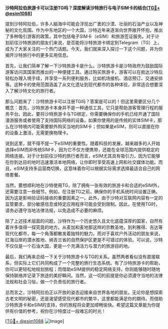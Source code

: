 **沙特阿拉伯旅游卡可以注册TG吗？深度解读沙特旅行与电子SIM卡的结合[[TG💪+ @esim1088](https://t.me/s/esim1088)]**

提到沙特阿拉伯，许多人脑海中可能会浮现出广袤的沙漠、壮丽的石油产业以及神秘的文化氛围。作为中东地区的一个大国，沙特近年来逐渐向世界敞开怀抱，推出了多种吸引游客的政策，其中包括电子SIM卡（eSIM）和旅游签证服务。对于计划前往沙特旅游的朋友们来说，是否能将沙特旅游卡绑定到Telegram（TG）上，成为了大家关注的一个热门话题。今天，我们就来深入探讨一下这个问题，并为你揭开沙特旅行中的更多实用信息。

首先，让我们简单了解一下沙特旅游卡是什么。沙特旅游卡是沙特政府为鼓励国际游客访问其国家而推出的一种便捷工具。通过购买旅游卡，游客可以在抵达沙特后轻松办理入境手续，并享受一系列便利服务，比如机场接机、酒店预订、交通安排等。这种卡的使用范围涵盖了从文化遗址到现代都市的各种体验，非常适合想要深入了解沙特文化的旅行者。

那么问题来了：沙特旅游卡可以注册TG吗？答案是可以的！但这里需要区分几个概念：首先，沙特旅游卡本身并不是一种通信工具，它只是帮助游客管理行程的服务平台。因此，要将沙特旅游卡与TG绑定，你需要确保你的手机已经开通了国际漫游服务或者使用了支持国际网络的设备。如果你使用的是传统的实体SIM卡，那么在沙特境内可能需要额外购买当地的SIM卡；但如果是eSIM，则可以直接在你的设备上激活，无需更换物理卡。

说到这里，就不得不提一下eSIM的重要性。随着科技的发展，越来越多的人开始选择eSIM而非传统SIM卡，因为它不仅方便携带，还能在全球范围内提供稳定的网络连接。对于计划前往沙特的旅行者而言，eSIM尤其具有吸引力，因为它能够在你到达目的地时迅速激活本地网络，让你即时享受高速上网和社交媒体功能。而且，eSIM支持多运营商切换，这意味着你可以根据实际需求选择最适合自己的网络套餐。

当然，要想顺利地在沙特使用TG，除了拥有一张有效的旅游卡和合适的eSIM外，还需要注意一些细节。例如，在注册TG之前，确保你的手机系统时间设置正确，因为这是影响验证码接收的重要因素之一。此外，由于沙特对互联网内容有一定的监管要求，部分敏感信息或特定应用程序可能会受到限制。因此，在使用TG时，请务必遵守当地法律法规，以免造成不必要的麻烦。

除了上述技术层面的问题，沙特作为一个历史悠久且文化底蕴深厚的国家，自然有着许多值得一探究竟的地方。从麦加和麦地那这样的宗教圣地，到利雅得、吉达等现代化都市，每一个角落都散发着独特的魅力。而对于喜欢户外活动的朋友来说，红海沿岸的潜水胜地、纳吉兰省的自然保护区更是不可错过的体验。可以说，沙特不仅仅是一个石油大国，更是一个充满活力与潜力的旅游目的地。

最后，我们再来总结一下关于沙特旅游卡与TG的关系。虽然两者看似没有直接联系，但实际上它们共同构成了一个完整的旅行生态系统。有了沙特旅游卡的帮助，你可以更轻松地规划旅程；而借助eSIM提供的稳定网络支持，你则能够随时随地保持联络并记录下旅途的美好瞬间。当然，这一切的前提是你必须遵守当地的法律法规和社会习俗，做一个负责任的旅行者。

总而言之，沙特阿拉伯正以开放的姿态迎接来自世界各地的朋友。无论你是想探索古老文明的秘密，还是渴望感受现代都市的繁华，这里都能满足你的期待。而借助沙特旅游卡和eSIM的支持，你的旅程将会更加顺畅愉快。希望这篇文章能为你提供有价值的参考，祝你在沙特度过一段难忘的时光！

[[TG💪+ @esim1088](https://t.me/s/esim1088) ![Image](https://i.postimg.cc/4NQfJmqS/Snipaste-2025-05-13-00-14-12.png)]